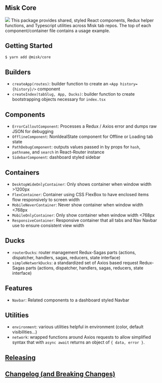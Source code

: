 ## Misk Core

![](https://raw.githubusercontent.com/square/misk/master/misk.png)
This package provides shared, styled React components, Redux helper functions, and Typescript utilities across Misk tab repos. The top of each component/container file contains a usage example.

## Getting Started

```bash
$ yarn add @misk/core
```

## Builders

- `createApp(routes)`: builder function to create an `<App history={history}/>` component
- `createIndex(tabSlug, App, Ducks)`: builder function to create bootstrapping objects necessary for `index.tsx`

## Components

- `ErrorCalloutComponent`: Processes a Redux / Axios error and dumps raw JSON for debugging
- `OfflineComponent`: NonIdealState component for Offline or Loading tab state
- `PathDebugComponent`: outputs values passed in by props for `hash`, `pathname`, and `search` in React-Router instance
- `SidebarComponent`: dashboard styled sidebar

## Containers

- `DesktopWideOnlyContainer`: Only shows container when window width >1200px
- `FlexContainer`: Container using CSS FlexBox to have enclosed items flow responsively to screen width
- `MobileNeverContainer`: Never show container when window width <768px
- `MobileOnlyContainer`: Only show container when window width <768px
- `ResponsiveContainer`: Responsive container that all tabs and Nav Navbar use to ensure consistent view width

## Ducks

- `routerDucks`: router management Redux-Sagas parts (actions, dispatcher, handlers, sagas, reducers, state interface)
- `simpleNetworkDucks`: a standardized set of Axios based request Redux-Sagas parts (actions, dispatcher, handlers, sagas, reducers, state interface)

## Features

- `Navbar`: Related components to a dashboard styled Navbar

## Utilities

- `environment`: various utilities helpful in environment (color, default visibilities...)
- `network`: wrapped functions around Axios requests to allow simplified syntax that with `async await` returns an object of `{ data, error }`.

## [Releasing](https://github.com/square/misk-web/blob/master/RELEASING.md)

## [Changelog (and Breaking Changes)](https://github.com/square/misk-web/blob/master/CHANGELOG.md)
